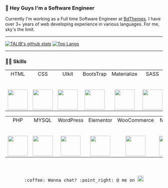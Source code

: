### 👋 Hey Guys I'm a Software Engineer
Currently I'm working as a Full time Software Engineer at <a href="https://bdthemes.com">BdThemes</a>. I have over 3+ years of web developing experience in various languages. For me, sky's the limit.

---

[![TALIB's github stats](https://github-readme-stats.vercel.app/api?username=abutalib4599&show_icons=true&theme=radical&hide=prs&count_private=true&card_width=48%)](https://github.com/abutalib4599/github-readme-stats)
[![Top Langs](https://github-readme-stats.vercel.app/api/top-langs/?username=abutalib4599&layout=compact&hide=scss,css&theme=radical&count_private=true&card_width=450px)](https://github.com/abutalib4599/github-readme-stats)

---

### 👨‍💻 Skills

<table>
  <tbody>
    <tr valign="top">
      <td width="14.28%" align="center">
        <span>HTML</span><br><br><br>
        <img height="64px" src="https://cdn.svgporn.com/logos/html-5.svg">
      </td>
      <td width="14.28%" align="center">
        <span>CSS</span><br><br><br>
        <img height="64px" src="https://cdn.svgporn.com/logos/css-3.svg">
      </td>
      <td width="14.28%" align="center">
        <span>UIkit</span><br><br><br>
        <img height="64px" src="https://cdn.svgporn.com/logos/uikit.svg">
      </td>
      <td width="14.28%" align="center">
        <span>BootsTrap</span><br><br><br>
        <img height="64px" src="https://cdn.svgporn.com/logos/bootstrap.svg">
      </td>
      <td width="14.28%" align="center">
        <span>Materialize</span><br><br><br>
        <img height="64px" src="https://cdn.svgporn.com/logos/materializecss.svg">
      </td>
      <td width="14.28%" align="center">
        <span>SASS</span><br><br><br>
        <img height="64px" src="https://cdn.svgporn.com/logos/sass.svg">
      </td>
      <td width="14.28%" align="center">
        <span>JavaScript</span><br><br><br>
        <img height="64px" src="https://cdn.svgporn.com/logos/javascript.svg">
      </td>
      <td width="14.28%" align="center">
        <span>jQuery</span><br><br><br>
        <img height="64px" src="https://cdn.svgporn.com/logos/jquery.svg">
      </td>
      <td width="14.28%" align="center">
        <span>VueJs</span><br><br><br>
        <img height="64px" src="https://cdn.svgporn.com/logos/vue.svg">
      </td>
      <td width="14.28%" align="center">
        <span>VuetifyJs</span><br><br><br>
        <img height="64px" src="https://cdn.svgporn.com/logos/vuetifyjs.svg">
      </td>
      <td width="14.28%" align="center">
        <span>React</span><br><br><br>
        <img height="64px" src="https://cdn.svgporn.com/logos/react.svg">
      </td>
    </tr>
      </tbody>
</table>

<table>
  <tbody>
    <tr valign="top">
      <td width="14.28%" align="center">
        <span>PHP</span><br><br><br>
        <img height="64px" src="https://cdn.svgporn.com/logos/php.svg">
      </td>
      <td width="14.28%" align="center">
        <span>MYSQL</span><br><br><br>
        <img height="64px" src="https://cdn.svgporn.com/logos/mysql.svg">
      </td>
      <td width="14.28%" align="center">
        <span>WordPress</span><br><br><br>
        <img height="64px" src="https://cdn.svgporn.com/logos/wordpress-icon.svg">
      </td>
      <td width="14.28%" align="center">
        <span>Elementor</span><br><br><br>
        <img height="64px" src="https://elementor.com/wp-content/uploads/2020/09/elementor-logo.svg">
      </td>
      <td width="14.28%" align="center">
        <span>WooCommerce</span><br><br><br>
        <img height="64px" src="https://cdn.svgporn.com/logos/woocommerce-icon.svg">
      </td>
      <td width="14.28%" align="center">
        <span>NodeJs</span><br><br><br>
        <img height="64px" src="https://cdn.svgporn.com/logos/nodejs.svg">
      </td>
      <td width="14.28%" align="center">
        <span>MongoDB</span><br><br><br>
        <img height="64px" src="https://cdn.svgporn.com/logos/mongodb.svg">
      </td>
      <td width="14.28%" align="center">
        <span>Firebase</span><br><br><br>
        <img height="64px" src="https://cdn.svgporn.com/logos/firebase.svg">
      </td>
      <td width="14.28%" align="center">
        <span>ExpressJs</span><br><br><br>
        <img height="64px" src="https://cdn.svgporn.com/logos/express.svg">
      </td>
      <td width="14.28%" align="center">
        <span>Github</span><br><br><br>
        <img height="64px" src="https://cdn.svgporn.com/logos/github-icon.svg">
      </td>
    </tr>
      </tbody>
</table>

<p align="center">
  <samp>
    <br><br>:coffee: Wanna chat? :point_right: @ me on
    <a href="https://messenger.com/abutalib4599/" target=”_blank”>
      <img src="https://cdn.svgporn.com/logos/massenger.svg" style="padding-top:10px"  width="20px"></a>
  </samp>
</p>
